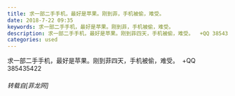 ```yaml
---
title: 求一部二手手机，最好是苹果。刚到菲，手机被偷，难受。
date: 2018-7-22 09:35
keywords: 求一部二手手机，最好是苹果。刚到菲，手机被偷，难受。
description: 求一部二手手机，最好是苹果。刚到菲四天，手机被偷，难受。  +QQ 385435422
categories: used
---
```

<td class="t_f" id="postmessage_1537235">

求一部二手手机，最好是苹果。刚到菲四天，手机被偷，难受。<img alt="" border="0" onclick="" onmouseover="" smilieid="151" src="static/image/smiley/default/cry.gif"/>  +QQ 385435422</td>
###### 转载自[菲龙网]